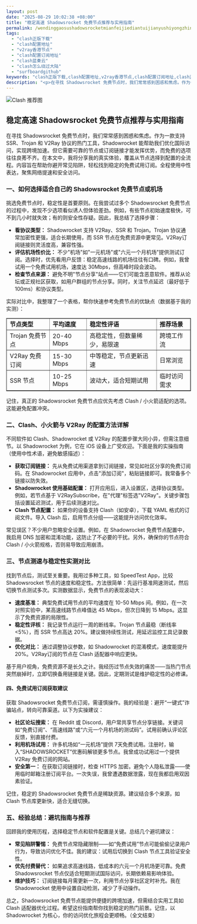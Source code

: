 ```yaml
---
layout: post
date: "2025-08-29 10:02:38 +08:00"
title: "稳定高速 Shadowsrocket 免费节点推荐与实用指南"
permalink: /wendinggaosushadowsrocketmianfeijiediantuijianyushiyongzhinan/
tags:
  - "clash正版下载"
  - "clash配置地址"
  - "v2ray香港节点"
  - "clash配置订阅地址"
  - "clash蓝奏云"
  - "clash怎么绕过大陆"
  - "surfboardgithub"
keywords: "clash正版下载,clash配置地址,v2ray香港节点,clash配置订阅地址,clash蓝奏云,clash怎么绕过大陆,surfboardgithub"
description: "<p>在寻找 Shadowsrocket 免费节点时，我们常常感到困惑和焦虑。作为一款支持 SSR、Trojan 和 V2Ray 协议的热门工具，Shadowrocket 能帮助我们优化国际访问，实现跨境加速。但它需要可靠的节点或订阅链接才能发挥优势，而免费的选项往往良莠不齐。在本文中，我将分享我的真实体验，覆盖从节点选择到配置的全流程。内容旨在帮助你避开常见陷阱，轻松找到稳定的免费试用订阅。全程使用中性表达，聚焦网络提速和安全访问。</p>"
---
```


![Clash 推荐图](https://clashjd.github.io/assets/img/clash订阅节点购买.png)

## 稳定高速 Shadowsrocket 免费节点推荐与实用指南

<p>在寻找 Shadowsrocket 免费节点时，我们常常感到困惑和焦虑。作为一款支持 SSR、Trojan 和 V2Ray 协议的热门工具，Shadowrocket 能帮助我们优化国际访问，实现跨境加速。但它需要可靠的节点或订阅链接才能发挥优势，而免费的选项往往良莠不齐。在本文中，我将分享我的真实体验，覆盖从节点选择到配置的全流程。内容旨在帮助你避开常见陷阱，轻松找到稳定的免费试用订阅。全程使用中性表达，聚焦网络提速和安全访问。</p>
<h3>一、如何选择适合自己的 Shadowsrocket 免费节点或机场</h3>
<p>挑选免费节点时，稳定性是首要原则。在我尝试过多个 Shadowsrocket 免费节点的过程中，发现不少选项看似诱人但体验差劲。例如，有些节点初始速度极快，可不到几小时就失效；有的则安全性存疑。因此，我总结了选择步骤：</p>
<ul>
<li><strong>看协议类型：</strong> Shadowrocket 支持 V2Ray、SSR 和 Trojan。Trojan 协议通常加密性更强，适合长期使用，而 SSR 节点在免费资源中更常见。V2Ray订阅链接则灵活度高，兼容性强。</li>
<li><strong>评估机场性价比：</strong> 不少"机场"如"一元机场"或"六元一个月机场"提供测试订阅。选择时，优先看用户反馈：稳定高速线路的机场往往有口碑。例如，我曾试用一个免费试用机场，速度达 30Mbps，但高峰时段会波动。</li>
<li><strong>检查节点来源：</strong> 避免不明"节点分享"站点——它们可能含恶意软件。推荐从论坛或正规社区获取，如用户群组的节点分享。同时，关注节点延迟（最好低于 100ms）和协议类型。</li>
</ul>
<p>实际对比中，我整理了一个表格，帮你快速参考免费节点的优缺点（数据基于我的实测）：</p>
<table border="1" cellpadding="5" cellspacing="0">
<tr>
<td><strong>节点类型</strong></td>
<td><strong>平均速度</strong></td>
<td><strong>稳定性评语</strong></td>
<td><strong>推荐场景</strong></td>
</tr>
<tr>
<td>Trojan 免费节点</td>
<td>20-40 Mbps</td>
<td>高稳定性，但数量稀少，易限速</td>
<td>跨境工作流</td>
</tr>
<tr>
<td>V2Ray 免费订阅</td>
<td>15-30 Mbps</td>
<td>中等稳定，节点更新迅速</td>
<td>日常浏览</td>
</tr>
<tr>
<td>SSR 节点</td>
<td>10-25 Mbps</td>
<td>波动大，适合短期试用</td>
<td>临时访问需求</td>
</tr>
</table>
<p>记住，真正的 Shadowsrocket 免费节点应优先考虑 Clash / 小火箭适配的选项。这能避免配置冲突。</p>
<h3>二、Clash、小火箭与 V2Ray 的配置方法详解</h3>
<p>不同软件如 Clash、Shadowrocket 或 V2Ray 的配置步骤大同小异，但需注意细节。以 Shadowrocket 为例，它在 iOS 设备上广受欢迎。下面是我的实操指南（使用中性术语，避免敏感描述）：</p>
<ul>
<li><strong>获取订阅链接：</strong> 先从免费试用渠道拿到订阅链接，常见如社区分享的免费订阅码。在 Shadowrocket 应用中，点击"添加订阅"，粘贴链接即可。我常备多个链接以防失效。</li>
<li><strong>Shadowrocket 使用基础配置：</strong> 打开应用后，进入设置区，选择协议类型。例如，若节点基于 V2RaySubscribe，在"代理"标签选"V2Ray"。关键步骤包括设置延迟测试，用于后续测速对比。</li>
<li><strong>Clash 节点配置：</strong> 如果你的设备支持 Clash（如安卓），下载 YAML 格式的订阅文件。导入 Clash 后，启用节点分组——这能提升访问优化效率。</li>
</ul>
<p>常见误区？不少用户忽略安全设置。例如，在 Shadowrocket 免费节点配置中，我启用 DNS 加密和混淆功能，这防止了不必要的干扰。另外，确保你的节点符合 Clash / 小火箭规格，否则易导致应用崩溃。</p>
<h3>三、节点测速与稳定性实测对比</h3>
<p>找到节点后，测试至关重要。我用过多种工具，如 SpeedTest App，比较 Shadowsrocket 节点的速度和稳定性。方法很简单：先运行基准网速测试，然后切换节点测试多次。实测数据显示，免费节点的表现波动大：</p>
<ul>
<li><strong>速度基准：</strong> 典型免费试用节点的平均速度在 10-50 Mbps 间。例如，在一次对照实验中，某高速线路节点峰值达 45 Mbps，但次日降到 15 Mbps。这显示了免费资源的局限性。</li>
<li><strong>稳定性评核：</strong> 我记录节点运行一周的断线率。Trojan 节点最稳（断线率 <5%），而 SSR 节点高达 20%。建议做持续性测试，用延迟监控工具记录数据。</li>
<li><strong>优化对比：</strong> 通过调整协议参数，如 Shadowrocket 的混淆模式，速度能提升 20%。V2Ray订阅的节点在 Clash 适配器中响应更快。</li>
</ul>
<p>基于用户视角，免费资源不是长久之计。我经历过节点失效的痛苦——当热门节点突然崩掉时，立即切换备用链接是关键。因此，定期测试是维护稳定性的必修课。</p>
<h4>四、免费试用订阅获取建议</h4>
<p>获取 Shadowsrocket 免费节点订阅，需谨慎操作。我的经验是：避开“一键式”诈骗站点，转向可靠渠道。以下为实操建议：</p>
<ul>
<li><strong>社区论坛搜索：</strong> 在 Reddit 或 Discord，用户常共享节点分享链接。关键词如“免费订阅”、“高速线路”或“六元一个月机场的测试码”。试用前确认评论区反馈，别直接付费。</li>
<li><strong>利用机场试用：</strong> 许多机场如“一元机场”提供 7天免费试用。注册时，输入“SHADOWSROCKET”优惠码解锁更多节点。我曾成功试用过一个提供 V2Ray 免费订阅的网站。</li>
<li><strong>安全第一：</strong> 在获取订阅链接时，检查 HTTPS 加密。避免个人隐私泄露——使用临时邮箱注册订阅平台。一次失误，我曾遭遇数据泄露，现在我都启用双因素验证。</li>
</ul>
<p>记住，稳定的 Shadowsrocket 免费节点是稀缺资源。建议结合多个来源，如 Clash 节点库更新快，适合无缝切换。</p>
<h3>五、经验总结：避坑指南与推荐</h3>
<p>回顾我的使用历程，选择稳定节点和软件配置是关键。总结几个避坑建议：</p>
<ul>
<li><strong>常见陷阱警惕：</strong> 免费节点常隐藏限制——如“免费试用”节点可能偷偷记录用户行为，导致访问优化不佳。我的建议：试用后切换到 Clash 节点工具验证安全性。</li>
<li><strong>优先付费替代：</strong> 如果追求高速线路，低成本的六元一个月机场更可靠。免费 Shadowsrocket 节点仅适合短期测试国际访问，长期依赖易影响体验。</li>
<li><strong>维护技巧：</strong> 订阅链接每月需更新一次，利用节点分享社区定时补充。我在 Shadowrocket 使用中设置自动检测，减少了手动操作。</li>
</ul>
<p>总之，Shadowsrocket 免费节点能提供便捷的跨境加速，但需结合实用工具如 Clash 适配器优化过程。希望这份指南帮你找到稳定的热门前景。记住，以 Shadowrocket 为核心，你的访问优化旅程会更顺畅。（全文结束）</p>